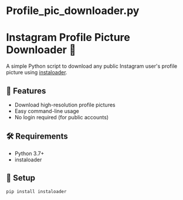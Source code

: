 # Profile_pic_downloader.py

# Instagram Profile Picture Downloader 📸

A simple Python script to download any public Instagram user's profile picture using [instaloader](https://instaloader.github.io/).

## 🚀 Features
- Download high-resolution profile pictures
- Easy command-line usage
- No login required (for public accounts)

## 🛠 Requirements
- Python 3.7+
- instaloader

## 🔧 Setup

```bash
pip install instaloader
